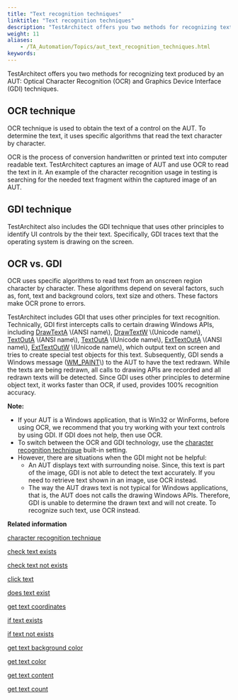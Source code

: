 ```yaml
--- 
title: "Text recognition techniques"
linktitle: "Text recognition techniques"
description: "TestArchitect offers you two methods for recognizing text produced by an AUT: Optical Character Recognition (OCR) and Graphics Device Interface (GDI) techniques."
weight: 11
aliases: 
    - /TA_Automation/Topics/aut_text_recognition_techniques.html
keywords: 
---
```


TestArchitect offers you two methods for recognizing text produced by an AUT: Optical Character Recognition \(OCR\) and Graphics Device Interface \(GDI\) techniques.

## OCR technique

OCR technique is used to obtain the text of a control on the AUT. To determine the text, it uses specific algorithms that read the text character by character.

OCR is the process of conversion handwritten or printed text into computer readable text. TestArchitect captures an image of AUT and use OCR to read the text in it. An example of the character recognition usage in testing is searching for the needed text fragment within the captured image of an AUT.

## GDI technique

TestArchitect also includes the GDI technique that uses other principles to identify UI controls by the their text. Specifically, GDI traces text that the operating system is drawing on the screen.

## OCR vs. GDI

OCR uses specific algorithms to read text from an onscreen region character by character. These algorithms depend on several factors, such as, font, text and background colors, text size and others. These factors make OCR prone to errors.

TestArchitect includes GDI that uses other principles for text recognition. Technically, GDI first intercepts calls to certain drawing Windows APIs, including [DrawTextA](https://msdn.microsoft.com/en-us/library/dd162498(v=vs.85).aspx) \(ANSI name\), [DrawTextW](https://msdn.microsoft.com/en-us/library/dd162498(v=vs.85).aspx) \(Unicode name\), [TextOutA](https://msdn.microsoft.com/en-us/library/dd145133(v=vs.85).aspx) \(ANSI name\), [TextOutA](https://msdn.microsoft.com/en-us/library/dd145133(v=vs.85).aspx) \(Unicode name\), [ExtTextOutA](https://msdn.microsoft.com/en-us/library/dd162713(v=vs.85).aspx) \(ANSI name\), [ExtTextOutW](https://msdn.microsoft.com/en-us/library/dd162713(v=vs.85).aspx) \(Unicode name\), which output text on screen and tries to create special test objects for this text. Subsequently, GDI sends a Windows message \([WM\_PAINT](https://msdn.microsoft.com/en-us/library/windows/desktop/dd145213(v=vs.85).aspx)\) to the AUT to have the text redrawn. While the texts are being redrawn, all calls to drawing APIs are recorded and all redrawn texts will be detected. Since GDI uses other principles to determine object text, it works faster than OCR, if used, provides 100% recognition accuracy.

**Note:**

-   If your AUT is a Windows application, that is Win32 or WinForms, before using OCR, we recommend that you try working with your text controls by using GDI. If GDI does not help, then use OCR.
-   To switch between the OCR and GDI technology, use the [character recognition technique](/TA_Automation/Topics/bis_character_recognition_technique.html) built-in setting.
-   However, there are situations when the GDI might not be helpful:
    -   An AUT displays text with surrounding noise. Since, this text is part of the image, GDI is not able to detect the text accurately. If you need to retrieve text shown in an image, use OCR instead.
    -   The way the AUT draws text is not typical for Windows applications, that is, the AUT does not calls the drawing Windows APIs. Therefore, GDI is unable to determine the drawn text and will not create. To recognize such text, use OCR instead.




**Related information**  


[character recognition technique](/TA_Automation/Topics/bis_character_recognition_technique.html)

[check text exists](/TA_Automation/Topics/bia_check_text_exists.html)

[check text not exists](/TA_Automation/Topics/bia_check_text_not_exists.html)

[click text](/TA_Automation/Topics/bia_click_text.html)

[does text exist](/TA_Automation/Topics/bia_does_text_exist.html)

[get text coordinates](/TA_Automation/Topics/bia_get_text_coordinates.html)

[if text exists](/TA_Automation/Topics/bia_if_text_exists.html)

[if text not exists](/TA_Automation/Topics/bia_if_text_not_exists.html)

[get text background color](/TA_Automation/Topics/bia_get_text_background_color.html)

[get text color](/TA_Automation/Topics/bia_get_text_color.html)

[get text content](/TA_Automation/Topics/bia_get_text_content.html)

[get text count](/TA_Automation/Topics/bia_get_text_count.html)

